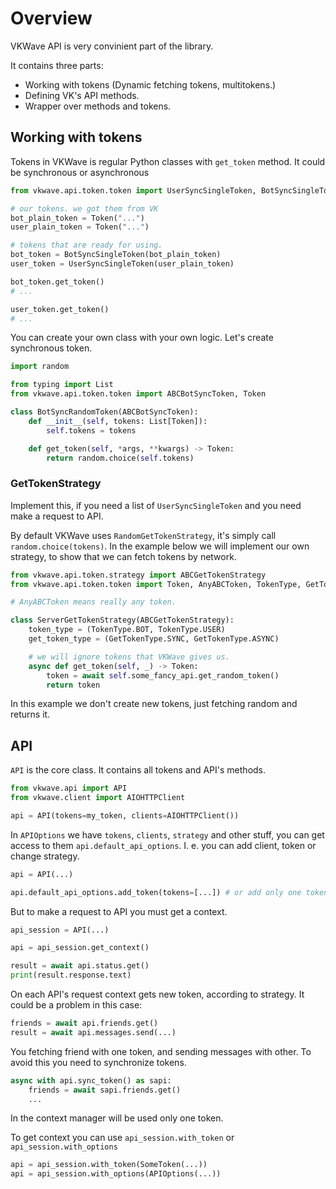 # Overview

VKWave API is very convinient part of the library.

It contains three parts:

* Working with tokens (Dynamic fetching tokens, multitokens.)
* Defining VK's API methods.
* Wrapper over methods and tokens.


## Working with tokens

Tokens in VKWave is regular Python classes with `get_token` method. It could be synchronous or asynchronous

```python
from vkwave.api.token.token import UserSyncSingleToken, BotSyncSingleToken, Token

# our tokens. we got them from VK
bot_plain_token = Token("...")
user_plain_token = Token("...")

# tokens that are ready for using.
bot_token = BotSyncSingleToken(bot_plain_token)
user_token = UserSyncSingleToken(user_plain_token)

bot_token.get_token()
# ...

user_token.get_token()
# ...

```

You can create your own class with your own logic. Let's create synchronous token.

```python
import random

from typing import List
from vkwave.api.token.token import ABCBotSyncToken, Token

class BotSyncRandomToken(ABCBotSyncToken):
    def __init__(self, tokens: List[Token]):
        self.tokens = tokens

    def get_token(self, *args, **kwargs) -> Token:
        return random.choice(self.tokens)

```


### GetTokenStrategy

Implement this, if you need a list of `UserSyncSingleToken` and you need make a request to API. 

By default VKWave uses `RandomGetTokenStrategy`, it's simply call `random.choice(tokens)`. In the example below we will implement our own strategy, to show that we can fetch tokens by network.

```python
from vkwave.api.token.strategy import ABCGetTokenStrategy
from vkwave.api.token.token import Token, AnyABCToken, TokenType, GetTokenType

# AnyABCToken means really any token.

class ServerGetTokenStrategy(ABCGetTokenStrategy):
    token_type = (TokenType.BOT, TokenType.USER)
    get_token_type = (GetTokenType.SYNC, GetTokenType.ASYNC)

    # we will ignore tokens that VKWave gives us.
    async def get_token(self, _) -> Token:
        token = await self.some_fancy_api.get_random_token()
        return token
```

In this example we don't create new tokens, just fetching random and returns it.

## API


`API` is the core class. It contains all tokens and API's methods.

```python
from vkwave.api import API
from vkwave.client import AIOHTTPClient

api = API(tokens=my_token, clients=AIOHTTPClient())
```

In `APIOptions` we have `tokens`, `clients`, `strategy` and other stuff, you can get access to them `api.default_api_options`. I. e. you can add client, token or change strategy.

```python
api = API(...)

api.default_api_options.add_token(tokens=[...]) # or add only one token
```

But to make a request to API you must get a context.

```python
api_session = API(...)

api = api_session.get_context()
```


```python
result = await api.status.get()
print(result.response.text)
```

On each API's request context gets new token, according to strategy. It could be a problem in this case:

```python
friends = await api.friends.get()
result = await api.messages.send(...)
```

You fetching friend with one token, and sending messages with other. To avoid this you need to synchronize tokens.

```python
async with api.sync_token() as sapi:
    friends = await sapi.friends.get()
    ...
```
In the context manager will be used only one token.

To get context you can use `api_session.with_token` or `api_session.with_options`

```python
api = api_session.with_token(SomeToken(...))
api = api_session.with_options(APIOptions(...))
```
